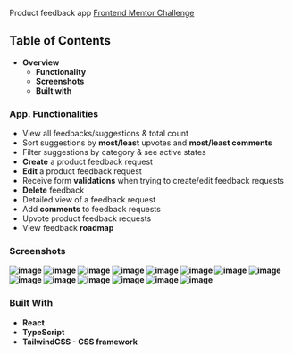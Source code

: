 Product feedback app [Frontend Mentor Challenge](https://www.frontendmentor.io/challenges/product-feedback-app-wbvUYqjR6)
## Table of Contents
* <strong>Overview</strong>
    * <strong>Functionality</strong>
    * <strong>Screenshots</strong>
    * <strong>Built with</strong>
### App. Functionalities
* View all feedbacks/suggestions & total count
* Sort suggestions by <strong>most/least</strong> upvotes and <strong>most/least comments</strong>
* <storng>Filter</strong> suggestions by category & see active states
* <strong>Create</strong> a product feedback request
* <strong>Edit</strong> a product feedback request
* Receive form <strong>validations</strong> when trying to create/edit feedback requests
* <strong>Delete</strong> feedback
* Detailed view of a feedback request
* Add <strong>comments</strong> to feedback requests
* Upvote product feedback requests
* View feedback <strong>roadmap<strong>
### Screenshots
![image](https://user-images.githubusercontent.com/89903354/199595822-b5044d31-1738-42c0-af31-a77633a16d06.png)
![image](https://user-images.githubusercontent.com/89903354/199595930-142960a1-c651-4c6f-9a85-456821cdcb57.png)
![image](https://user-images.githubusercontent.com/89903354/199596123-9042ff19-a60b-4910-97ac-a98e4a6a0f0d.png)
![image](https://user-images.githubusercontent.com/89903354/199596195-a0ccdba3-e254-49a8-a554-01946c041770.png)
![image](https://user-images.githubusercontent.com/89903354/199596272-f43016bc-7d14-4657-b5c0-cd2ba120eca6.png)
![image](https://user-images.githubusercontent.com/89903354/199596510-e26d7eca-4019-4a20-b675-87d3e3c7f24a.png)
![image](https://user-images.githubusercontent.com/89903354/199598355-88d2d4d8-2f7e-4748-9eee-48dc4fcf96ab.png)
![image](https://user-images.githubusercontent.com/89903354/199596862-cdcb15d7-07c9-4504-92c3-2f91c7c2a12d.png)
![image](https://user-images.githubusercontent.com/89903354/199597105-6e39ed8e-ce00-4639-9dc7-a93a52435daf.png)
![image](https://user-images.githubusercontent.com/89903354/199597611-1f7d3813-226b-4955-84ef-7a7df1028fca.png)
![image](https://user-images.githubusercontent.com/89903354/199795863-41a91b89-2e21-475a-999c-c7156bda4091.png)
![image](https://user-images.githubusercontent.com/89903354/199598706-e56cd218-6e1c-4dcb-afbc-1082c935c7d0.png)
![image](https://user-images.githubusercontent.com/89903354/199598933-0c34190d-4bb9-4138-a7e0-2e8c9303cd08.png)
![image](https://user-images.githubusercontent.com/89903354/200166136-23b03ec1-ebf3-4185-95e4-8acf898f7fd0.png)

### Built With
* <strong>React</strong>
* <strong>TypeScript</strong>
* <strong>TailwindCSS - CSS framework</strong>


